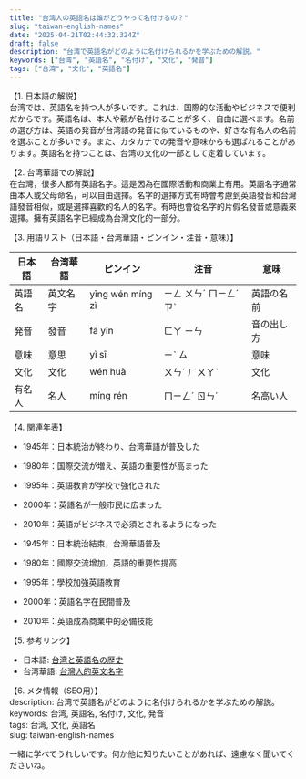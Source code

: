 ```yaml
---
title: "台湾人の英語名は誰がどうやって名付けるの？"
slug: "taiwan-english-names"
date: "2025-04-21T02:44:32.324Z"
draft: false
description: "台湾で英語名がどのように名付けられるかを学ぶための解説。"
keywords: ["台湾", "英語名", "名付け", "文化", "発音"]
tags: ["台湾", "文化", "英語名"]
---
```


【1. 日本語の解説】  
台湾では、英語名を持つ人が多いです。これは、国際的な活動やビジネスで便利だからです。英語名は、本人や親が名付けることが多く、自由に選べます。名前の選び方は、英語の発音が台湾語の発音に似ているものや、好きな有名人の名前を選ぶことが多いです。また、カタカナでの発音や意味からも選ばれることがあります。英語名を持つことは、台湾の文化の一部として定着しています。

【2. 台湾華語での解説】  
在台灣，很多人都有英語名字。這是因為在國際活動和商業上有用。英語名字通常由本人或父母命名，可以自由選擇。名字的選擇方式有時會考慮到英語發音和台灣語發音相似，或是選擇喜歡的名人的名字。有時也會從名字的片假名發音或意義來選擇。擁有英語名字已經成為台灣文化的一部分。

【3. 用語リスト（日本語・台湾華語・ピンイン・注音・意味）】  

| 日本語 | 台湾華語 | ピンイン | 注音 | 意味 |
| ------- | --------- | ---------| --------- | ---- |
| 英語名 | 英文名字 | yīng wén míng zì | ㄧㄥ ㄨㄣˊ ㄇㄧㄥˊ ㄗˋ | 英語の名前 |
| 発音 | 發音 | fā yīn | ㄈㄚ ㄧㄣ | 音の出し方 |
| 意味 | 意思 | yì sī | ㄧˋ ㄙ | 意味 |
| 文化 | 文化 | wén huà | ㄨㄣˊ ㄏㄨㄚˋ | 文化 |
| 有名人 | 名人 | míng rén | ㄇㄧㄥˊ ㄖㄣˊ | 名高い人 |

【4. 関連年表】  

- 1945年：日本統治が終わり、台湾華語が普及した  
- 1980年：国際交流が増え、英語の重要性が高まった  
- 1995年：英語教育が学校で強化された  
- 2000年：英語名が一般市民に広まった  
- 2010年：英語がビジネスで必須とされるようになった  

- 1945年：日本統治結束，台灣華語普及  
- 1980年：國際交流增加，英語的重要性提高  
- 1995年：學校加強英語教育  
- 2000年：英語名字在民間普及  
- 2010年：英語成為商業中的必備技能  

【5. 参考リンク】  
- 日本語: [台湾と英語名の歴史](https://www.weblio.jp/content/%E8%8B%B1%E8%AA%9E%E5%90%8D)  
- 台湾華語: [台灣人的英文名字](https://www.chinatimes.com/realtimenews/20171001002989-260404?chdtv)

【6. メタ情報（SEO用）】  
description: 台湾で英語名がどのように名付けられるかを学ぶための解説。  
keywords: 台湾, 英語名, 名付け, 文化, 発音  
tags: 台湾, 文化, 英語名  
slug: taiwan-english-names

一緒に学べてうれしいです。何か他に知りたいことがあれば、遠慮なく聞いてくださいね。